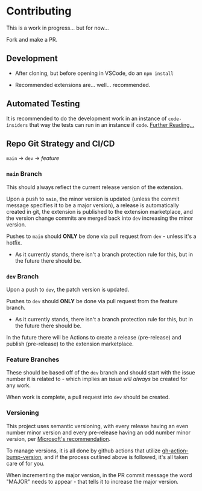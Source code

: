 # Contributing

This is a work in progress... but for now...

Fork and make a PR.

## Development

- After cloning, but before opening in VSCode, do an `npm install`

- Recommended extensions are... well... recommended.

## Automated Testing

It is recommended to do the development work in an instance of `code-insiders` that way the tests can run in an instance if `code`. [Further Reading...](https://code.visualstudio.com/api/working-with-extensions/testing-extension#tips)

## Repo Git Strategy and CI/CD

`main` -> `dev` -> _feature_

### `main` Branch

This should always reflect the current release version of the extension.

Upon a push to `main`, the minor version is updated (unless the commit message specifies it to be a major version), a release is automatically created in git, the extension is published to the extension marketplace, and the version change commits are merged back into `dev` increasing the minor version.

Pushes to `main` should **ONLY** be done via pull request from `dev` - unless it's a hotfix.

- As it currently stands, there isn't a branch protection rule for this, but in the future there should be.

### `dev` Branch

Upon a push to `dev`, the patch version is updated.

Pushes to `dev` should **ONLY** be done via pull request from the feature branch.

- As it currently stands, there isn't a branch protection rule for this, but in the future there should be.

In the future there will be Actions to create a release (pre-release) and publish (pre-release) to the extension marketplace.

### Feature Branches

These should be based off of the `dev` branch and should start with the issue number it is related to - which implies an issue _will always_ be created for any work.

When work is complete, a pull request into `dev` should be created.

### Versioning

This project uses semantic versioning, with every release having an even number minor version and every pre-release having an odd number minor version, per [Microsoft's recommendation](https://code.visualstudio.com/api/working-with-extensions/publishing-extension#prerelease-extensions).

To manage versions, it is all done by github actions that utilize [gh-action-bump-version](https://github.com/phips28/gh-action-bump-version), and if the process outlined above is followed, it's all taken care of for you.

When incrementing the major version, in the PR commit message the word "MAJOR" needs to appear - that tells it to increase the major version.
